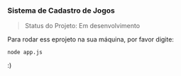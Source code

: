 ### Sistema de Cadastro de Jogos

> Status do Projeto: Em desenvolvimento

Para rodar ess eprojeto na sua máquina, por favor digite:

```
node app.js
```
:)